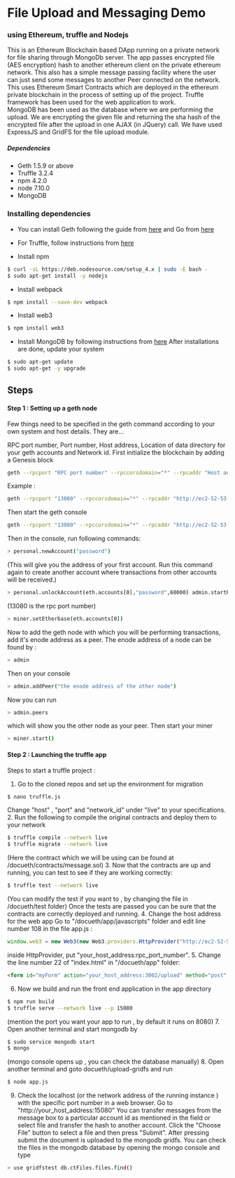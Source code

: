 # File Upload and Messaging Demo
### using Ethereum, truffle and Nodejs

This is an Ethereum Blockchain based DApp running on a private network for file sharing through MongoDb server.
The app passes encrypted file (AES encryption) hash to another ethereum client on the private ethereum network.
This also has a simple message passing facility where the user can just send some messages to another Peer connected on the network.
This uses Ethereum Smart Contracts which are deployed in the ethereum private blockchain in the process of setting up of the project.
Truffle framework has been used for the web application to work.  
MongoDB has been used as the database where we are performing the upload.
We are encrypting the given file and returning the sha hash of the encrypted file after the upload in one AJAX (in JQuery) call.
We have used ExpressJS and GridFS for the file upload module.



##### Dependencies
  - Geth 1.5.9 or above
  - Truffle 3.2.4
  - npm 4.2.0
  - node 7.10.0
  - MongoDB
  
### Installing dependencies
* You can install Geth following the guide from [here](https://github.com/ethereum/go-ethereum/wiki/Installation-Instructions-for-Ubuntu) and Go from 
[here](https://tecadmin.net/install-go-on-ubuntu/#)
    
* For Truffle, follow instructions from [here](http://www.techtonet.com/how-to-install-and-execute-truffle-on-an-ubuntu-16-04/)
    
* Install npm 
```bash
$ curl -sL https://deb.nodesource.com/setup_4.x | sudo -E bash - 
$ sudo apt-get install -y nodejs 
``` 
* Install webpack 
```bash 
$ npm install --save-dev webpack 
``` 
* Install web3 
```bash 
$ npm install web3 
``` 
* Install MongoDB by following instructions from [here](https://docs.mongodb.com/v3.0/tutorial/install-mongodb-on-ubuntu/) 
After installations are done, update your system 
```bash 
$ sudo apt-get update 
$ sudo apt-get -y upgrade 
```
## Steps
#### Step 1 : Setting up a geth node
 Few things need to be specified in the geth command according to your own system and host details. They are...
    
 RPC port number, Port number, Host address, Location of data directory for your geth accounts and Network id.
 First initialize the blockchain by adding a Genesis block
```bash 
geth --rpcport "RPC port number" --rpccorsdomain="*" --rpcaddr "Host address" --rpcapi "eth,web3,db,net,personal" --datadir "Location of data directory" --port "Port number" --networkid "Network id" init ~/docueth/CustomGenesis.json 
``` 
Example : 
```bash 
geth --rpcport "13080" --rpccorsdomain="*" --rpcaddr "http://ec2-52-53-222-152.us-west-1.compute.amazonaws.com" --rpcapi "eth,web3,db,net,personal" --datadir "/home/ubuntu/mining" --port "13000" --networkid 9866 init ~/docueth/CustomGenesis.json 
``` 
Then start the geth console 
```bash 
geth --rpcport "13080" --rpccorsdomain="*" --rpcaddr "http://ec2-52-53-222-152.us-west-1.compute.amazonaws.com" --rpcapi "eth,web3,db,net,personal" --datadir "/home/ubuntu/mining" --port "13000" --networkid 9866 console 2>sml.txt 
``` 
Then in the console, run following commands: 
```bash
> personal.newAccount("password")
``` 
(This will give you the address of your first account. Run this command again to create another account where 
transactions from other accounts will be received.) 
```bash
> personal.unlockAccount(eth.accounts[0],"password",60000) admin.startRPC("0.0.0.0",13080)
``` 
(13080 is the rpc port number) 
```bash
> miner.setEtherbase(eth.accounts[0])
``` 
Now to add the geth node with which you will be performing transactions, add it's enode address as a peer. The enode address of a node can be found by : 
```bash
> admin
``` 
Then on your console 
```bash
> admin.addPeer("the enode address of the other node")
``` 
Now you can run 
```bash
> admin.peers
``` 
which will show you the other node as your peer. Then start your miner 
```bash
> miner.start()
```
#### Step 2 : Launching the truffle app
Steps to start a truffle project :
1. Go to the cloned repos and set up the environment for migration 
```bash 
$ nano truffle.js 
``` 
Change "host" , "port" and "network_id" under "live" to your specifications. 
2. Run the following to compile the original contracts and deploy them to your network 
```bash 
$ truffle compile --network live 
$ truffle migrate --network live 
``` 
(Here the contract which we will be using can be found at /docueth/contracts/message.sol) 
3. Now that the contracts are up and running, you can test to see if they are working correctly: 
```bash 
$ truffle test --network live 
``` 
(You can modify the test if you want to , by changing the file in /docueth/test folder) Once the tests are passed you can be sure that the contracts are correctly deployed and running. 
4. Change the host address for the web app
    Go to "/docueth/app/javascripts" folder and edit line number 108 in the file  app.js : 
```javascript 
window.web3 = new Web3(new Web3.providers.HttpProvider("http://ec2-52-52-25-62.us-west-1.compute.amazonaws.com:13080")); 
``` 
inside HttpProvider, put "your_host_address:rpc_port_number". 
5. Change the line number 22 of "index.html" in "/docueth/app" folder:
```HTML
<form id="myForm" action="your_host_address:3002/upload" method="post" enctype="multipart/form-data" >
```
6. Now we build and run the front end application in the app directory 
```bash
$ npm run build
$ truffle serve --network live --p 15080 
``` 
(mention the port you want your app to run , by default it runs on 8080) 
7. Open another terminal and start mongodb by 
```bash 
$ sudo service mongodb start 
$ mongo 
``` 
(mongo console opens up , you can check the database manually) 
8. Open another terminal and goto docueth/upload-gridfs and run 
```bash 
$ node app.js 
``` 
9. Check the localhost (or the network address of the running instance ) with the specific port number in a web browser. 
Go to "http://your_host_address:15080" You can transfer messages from the message box to a particular account id as mentioned in the field or select file and transfer the hash to another 
account. Click the "Choose File" button to select a file and then press "Submit". After pressing submit the document 
is uploaded to the mongodb gridfs. You can check the files in the mongodb database by opening the mongo console and 
type 
```bash
> use gridfstest db.ctFiles.files.find()
```
